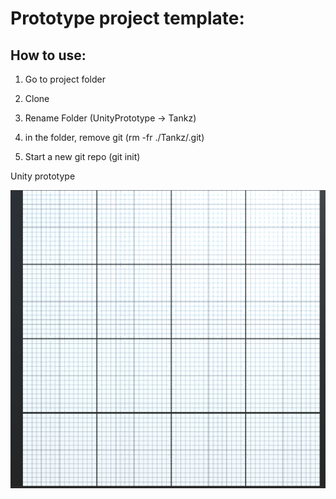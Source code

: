 # Prototype project template:
## How to use:
1. Go to project folder

2. Clone

3. Rename Folder (UnityPrototype -> Tankz)

4. in the folder, remove git (rm -fr ./Tankz/.git)

5. Start a new git repo (git init)


Unity prototype

![screenshot](https://raw.githubusercontent.com/Steedalion/Prototype-5-CWC/main/Screenshot.PNG)
